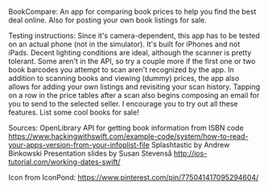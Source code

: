 BookCompare: An app for comparing book prices to help you find the best deal online. Also for posting your own book listings for sale.

Testing instructions:
Since it's camera-dependent, this app has to be tested on an actual phone (not in the simulator). It's built for iPhones and not iPads.
Decent lighting conditions are ideal, although the scanner is pretty tolerant. Some aren't in the API, so try a couple more if the first one or two book barcodes you attempt to scan aren't recognized by the app.
In addition to scanning books and viewing (dummy) prices, the app also allows for adding your own listings and revisiting your scan history. Tapping on a row in the price tables after a scan also begins composing an email for you to send to the selected seller. I encourage you to try out all these features. List some cool books for sale!

Sources:
OpenLibrary API for getting book information from ISBN code
https://www.hackingwithswift.com/example-code/system/how-to-read-your-apps-version-from-your-infoplist-file
Splashtastic by Andrew Binkowski
Presentation slides by Susan Stevenså
http://ios-tutorial.com/working-dates-swift/

Icon from IconPond: https://www.pinterest.com/pin/775041417095294604/
